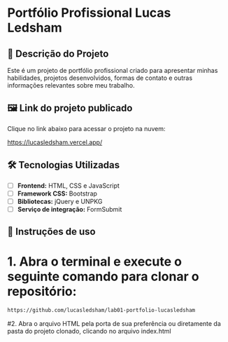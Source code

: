 # Portfólio Profissional Lucas Ledsham

## 📖 Descrição do Projeto
Este é um projeto de portfólio profissional criado para apresentar minhas habilidades, projetos desenvolvidos, formas de contato e outras informações relevantes sobre meu trabalho. 

## 🖼️ Link do projeto publicado
Clique no link abaixo para acessar o projeto na nuvem:

https://lucasledsham.vercel.app/

## 🛠 Tecnologias Utilizadas
- [ ] **Frontend:** HTML, CSS e JavaScript
- [ ] **Framework CSS:** Bootstrap
- [ ] **Bibliotecas:** jQuery e UNPKG
- [ ] **Serviço de integração:** FormSubmit

## 📝 Instruções de uso
# 1. Abra o terminal e execute o seguinte comando para clonar o repositório:

```sh
https://github.com/lucasledsham/lab01-portfolio-lucasledsham

```

#2. Abra o arquivo HTML pela porta de sua preferência ou diretamente da pasta do projeto clonado, clicando no arquivo index.html
